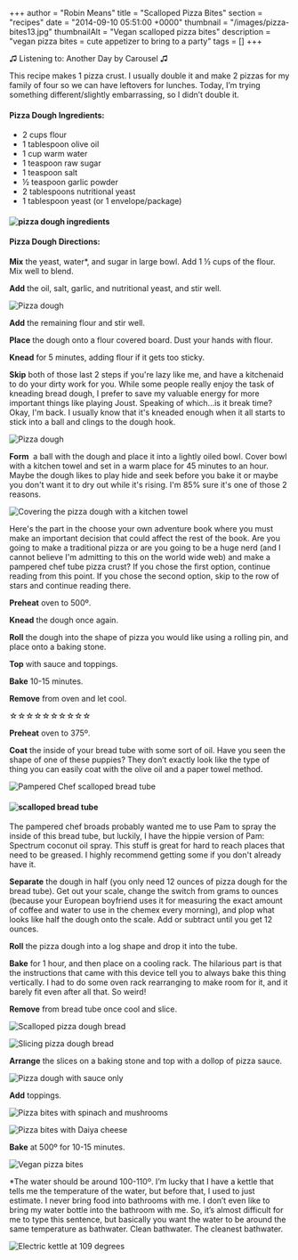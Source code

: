 +++
author = "Robin Means"
title = "Scalloped Pizza Bites"
section = "recipes"
date = "2014-09-10 05:51:00 +0000"
thumbnail = "/images/pizza-bites13.jpg"
thumbnailAlt = "Vegan scalloped pizza bites"
description = "vegan pizza bites = cute appetizer to bring to a party"
tags = []
+++

♫&nbsp;Listening to: Another Day by Carousel ♫

This recipe makes 1 pizza crust. I usually double it and make 2 pizzas for my family of four so we can have leftovers for lunches. Today, I’m trying something different/slightly embarrassing, so I didn’t double it.

#### Pizza Dough Ingredients:

- 2 cups flour
- 1 tablespoon olive oil
- 1 cup warm water
- 1 teaspoon raw sugar
- 1 teaspoon salt
- ½ teaspoon garlic powder
- 2 tablespoons nutritional yeast
- 1 tablespoon yeast (or 1 envelope/package)

#### ![pizza dough ingredients](/images/pizza-bites1.jpg)



#### Pizza Dough Directions:

**Mix** the yeast, water\*, and sugar in large bowl. Add 1 ½ cups of the flour. Mix well to blend.

**Add** the oil, salt, garlic, and nutritional yeast, and stir well.

![Pizza dough](/images/pizza-bites2.jpg)

**Add** the remaining flour and stir well.

**Place** the dough onto a flour covered board. Dust your hands with flour.

**Knead** for 5 minutes, adding flour if it gets too sticky.

**Skip** both of those last 2 steps if you're lazy like me, and have a kitchenaid to do your dirty work for you. While some people really enjoy the task of kneading bread dough, I prefer to save my valuable energy for more important things like playing Joust. Speaking of which...is it break time? Okay, I'm back. I usually know that it's kneaded enough when it all starts to stick into a ball and clings to the dough hook.

![Pizza dough](/images/pizza-bites4.jpg)

**Form** &nbsp;a ball with the dough and place it into a lightly oiled bowl. Cover bowl with a kitchen towel and set in a warm place for 45 minutes to an hour. Maybe the dough likes to play hide and seek before you bake it or maybe you don't want it to dry out while it's rising. I'm 85% sure it's one of those 2 reasons.

![Covering the pizza dough with a kitchen towel](/images/pizza-bites5.jpg)

Here's the part in the choose your own adventure book where you must make an important decision that could affect the rest of the book. Are you going to make a traditional pizza or are you going to be a huge nerd (and I cannot believe I'm admitting to this on the world wide web) and make a pampered chef tube pizza crust? If you chose the first option, continue reading from this point. If you chose the second option, skip to the row of stars and continue reading there.

**Preheat** oven to 500º.

**Knead** the dough once again.

**Roll** the dough into the shape of pizza you would like using a rolling pin, and place onto a baking stone.

**Top** with sauce and toppings.

**Bake** 10-15 minutes.

**Remove** from oven and let cool.

☆☆☆☆☆☆☆☆☆☆

**Preheat** oven to 375º.

**Coat** the inside of your bread tube with some sort of oil. Have you seen the shape of one of these puppies? They don’t exactly look like the type of thing you can easily coat with the olive oil and a paper towel method.

![Pampered Chef scalloped bread tube](/images/pizza-bites6.jpg)

#### ![scalloped bread tube](/images/pizza-bites7.jpg)

The pampered chef broads probably wanted me to use Pam to spray the inside of this bread tube, but luckily, I have the hippie version of Pam: Spectrum coconut oil spray. This stuff is great for hard to reach places that need to be greased. I highly recommend getting some if you don't already have it.

**Separate** the dough in half (you only need 12 ounces of pizza dough for the bread tube). Get out your scale, change the switch from grams to ounces (because your European boyfriend uses it for measuring the exact amount of coffee and water to use in the chemex every morning), and plop what looks like half the dough onto the scale. Add or subtract until you get 12 ounces.

**Roll** the pizza dough into a log shape and drop it into the tube.

**Bake** for 1 hour, and then place on a cooling rack. The hilarious part is that the instructions that came with this device tell you to always bake this thing vertically. I had to do some oven rack rearranging to make room for it, and it barely fit even after all that. So weird!

**Remove** from bread tube once cool and slice.

![Scalloped pizza dough bread](/images/pizza-bites8.jpg)

![Slicing pizza dough bread](/images/pizza-bites9.jpg)

**Arrange** the slices on a baking stone and top with a dollop of pizza sauce.

![Pizza dough with sauce only](/images/pizza-bites10.jpg)

**Add** toppings.

![Pizza bites with spinach and mushrooms](/images/pizza-bites11.jpg)

![Pizza bites with Daiya cheese](/images/pizza-bites12.jpg)

**Bake** at 500º&nbsp;for 10-15 minutes.

![Vegan pizza bites](/images/pizza-bites14.jpg)

\*The water should be around 100-110º. I’m lucky that I have a kettle that tells me the temperature of the water, but before that, I used to just estimate. I never bring food into bathrooms with me. I don’t even like to bring my water bottle into the bathroom with me. So, it’s almost difficult for me to type this sentence, but basically you want the water to be around the same temperature as bathwater. Clean bathwater. The cleanest bathwater.

![Electric kettle at 109 degrees](/images/pizza-bites3.jpg)

